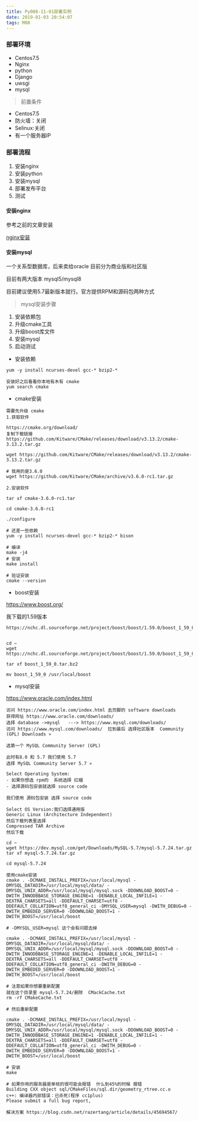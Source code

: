 ```yaml
---
title: Py008-11-01部署实例
date: 2019-01-03 20:54:07
tags: M08
---
```


### 部署环境

- Centos7.5
- Nginx
- python
- Django
- uwsgi
- mysql

> 前置条件

- Centos7.5
- 防火墙：关闭
- Selinux:关闭
- 有一个服务器IP

### 部署流程

1. 安装nginx
2. 安装python
3. 安装mysql
4. 部署发布平台
5. 测试

#### 安装nginx 

参考之前的文章安装

[nginx安装](https://sltrust.github.io/2018/12/27/Py008-10-01nginx%E4%BB%8B%E7%BB%8D/)

#### 安装mysql

一个关系型数据库，后来卖给oracle 目前分为商业版和社区版

目前有两大版本 mysql5/mysql8

目前建议使用5.7最新版本就行。官方提供RPM和源码包两种方式

> mysql安装步骤

1. 安装依赖包
2. 升级cmake工具
3. 升级boost库文件
4. 安装mysql
5. 启动测试

- 安装依赖

```
yum -y install ncurses-devel gcc-* bzip2-*

安装好之后看看你本地有木有 cmake
yum search cmake
```

- cmake安装

```
需要先升级 cmake 
1.获取软件

https://cmake.org/download/
复制下载链接
https://github.com/Kitware/CMake/releases/download/v3.13.2/cmake-3.13.2.tar.gz

wget https://github.com/Kitware/CMake/releases/download/v3.13.2/cmake-3.13.2.tar.gz

# 我用的是3.6.0
wget https://github.com/Kitware/CMake/archive/v3.6.0-rc1.tar.gz

2.安装软件

tar xf cmake-3.6.0-rc1.tar

cd cmake-3.6.0-rc1

./configure

# 还差一些依赖
yum -y install ncurses-devel gcc-* bzip2-* bison

# 编译
make -j4
# 安装
make install 

# 验证安装
cmake --version
```

- boost安装

https://www.boost.org/

我下载的1.59版本
```
https://nchc.dl.sourceforge.net/project/boost/boost/1.59.0/boost_1_59_0.tar.bz2


cd ~
wget https://nchc.dl.sourceforge.net/project/boost/boost/1.59.0/boost_1_59_0.tar.bz2

tar xf boost_1_59_0.tar.bz2

mv boost_1_59_0 /usr/local/boost
```

- mysql安装

https://www.oracle.com/index.html

```
访问 https://www.oracle.com/index.html 去页脚的 software downloads 
获得网址 https://www.oracle.com/downloads/
选择 database ->mysql   ---> https://www.mysql.com/downloads/ 
访问 https://www.mysql.com/downloads/  拉到最后 选择社区版本  Community (GPL) Downloads »

选第一个 MySQL Community Server (GPL)

此时有8.0 和 5.7 我们使用 5.7
选择 MySQL Community Server 5.7 »

Select Operating System:
- 如果你想选 rpm的  系统选择 红帽
- 选择源码包安装就选择 source code

我们使用 源码包安装 选择 source code

Select OS Version:我们选择通用版
Generic Linux (Architecture Independent)
然后下载列表里选择
Compressed TAR Archive	
然后下载

cd ~
wget https://dev.mysql.com/get/Downloads/MySQL-5.7/mysql-5.7.24.tar.gz
tar xf mysql-5.7.24.tar.gz

cd mysql-5.7.24

使用cmake安装
cmake . -DCMAKE_INSTALL_PREFIX=/usr/local/mysql -DMYSQL_DATADIR=/usr/local/mysql/data/ -DMYSQL_UNIX_ADDR=/usr/local/mysql/mysql.sock -DDOWNLOAD_BOOST=0 -DWITH_INNODBBASE_STORAGE_ENGINE=1 -DENABLE_LOCAL_INFILE=1 -DEXTRA_CHARSETS=all -DDEFAULT_CHARSET=utf8 -DDEFAULT_COLLATION=utf8_general_ci -DMYSQL_USER=mysql -DWITH_DEBUG=0 -DWITH_EMBEDED_SERVER=0 -DDOWNLOAD_BOOST=1 -DWITH_BOOST=/usr/local/boost

# -DMYSQL_USER=mysql 这个会有问题去掉

cmake . -DCMAKE_INSTALL_PREFIX=/usr/local/mysql -DMYSQL_DATADIR=/usr/local/mysql/data/ -DMYSQL_UNIX_ADDR=/usr/local/mysql/mysql.sock -DDOWNLOAD_BOOST=0 -DWITH_INNODBBASE_STORAGE_ENGINE=1 -DENABLE_LOCAL_INFILE=1 -DEXTRA_CHARSETS=all -DDEFAULT_CHARSET=utf8 -DDEFAULT_COLLATION=utf8_general_ci -DWITH_DEBUG=0 -DWITH_EMBEDED_SERVER=0 -DDOWNLOAD_BOOST=1 -DWITH_BOOST=/usr/local/boost

# 注意如果你想要重新配置
就在这个目录里 mysql-5.7.24/删除  CMackCache.txt
rm -rf CMakeCache.txt

# 然后重新配置

cmake . -DCMAKE_INSTALL_PREFIX=/usr/local/mysql -DMYSQL_DATADIR=/usr/local/mysql/data/ -DMYSQL_UNIX_ADDR=/usr/local/mysql/mysql.sock -DDOWNLOAD_BOOST=0 -DWITH_INNODBBASE_STORAGE_ENGINE=1 -DENABLE_LOCAL_INFILE=1 -DEXTRA_CHARSETS=all -DDEFAULT_CHARSET=utf8 -DDEFAULT_COLLATION=utf8_general_ci -DWITH_DEBUG=0 -DWITH_EMBEDED_SERVER=0 -DDOWNLOAD_BOOST=1 -DWITH_BOOST=/usr/local/boost

# 安装
make

# 如果你用的服务器是单核的很可能会报错  什么到45%的时候 报错 
Building CXX object sql/CMakeFiles/sql.dir/geometry_rtree.cc.o
c++: 编译器内部错误：已杀死(程序 cc1plus)
Please submit a full bug report,

解决方案 https://blog.csdn.net/razertang/article/details/45694567/

```
